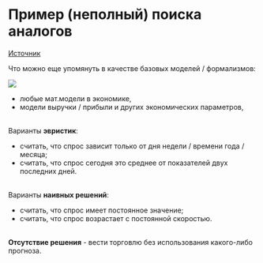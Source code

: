 # Пример (неполный) поиска аналогов

[Источник](https://stepik.org/course/10524/)

Что можно еще упомянуть в качестве базовых моделей / формализмов:

![](https://ucarecdn.com/a51d431d-e4bf-45b1-beb9-d7aadcdd5339/)

* любые мат.модели в экономике,
* модели выручки / прибыли и других экономических параметров,

\
Варианты **эвристик**:

* считать, что спрос зависит только от дня недели / времени года / месяца;
* считать, что спрос сегодня это среднее от показателей двух последних дней.

\
Варианты **наивных решений**:

* считать, что спрос имеет постоянное значение;
* считать, что спрос возрастает с постоянной скоростью.

\
**Отсутствие решения** - вести торговлю без использования какого-либо прогноза.
